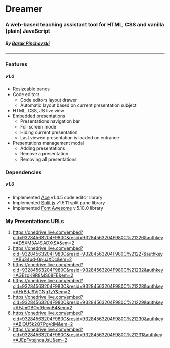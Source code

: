 # Dreamer
### A web-based teaching assistant tool for HTML, CSS and vanilla (plain) JavaScript
##### By [Barak Pinchovski](https://github.com/barakpinchovski) 

----

### Features
##### v1.0
- Resizeable panes
- Code editors
    - Code editors layout drawer
    - Automatic layout based on current presentation subject
- HTML, CSS, JS live view
- Embedded presentations
    - Presentations navigation bar
    - Full screen mode
    - Hiding current presentation
    - Last viewed presentation is loaded on entrance
- Presentations management modal
    - Adding presentations
    - Remove a presentation
    - Removing all presentations

### Dependencies
##### v1.0
- Implemented [Ace](https://ace.c9.io/) v1.4.5 code editor library
- Implemented [Split.js](https://github.com/nathancahill/split/tree/master/packages/splitjs) v1.5.11 split pane library
- Implemented [Font Awesome](https://fontawesome.com) v.5.10.0 library

### My Presentations URLs
1. https://onedrive.live.com/embed?cid=93284563204F980C&resid=93284563204F980C%21226&authkey=AD5XM3A4SADXtSA&em=2
2. https://onedrive.live.com/embed?cid=93284563204F980C&resid=93284563204F980C%21227&authkey=ABu34ud-GpuJXDc&em=2
3. https://onedrive.live.com/embed?cid=93284563204F980C&resid=93284563204F980C%21232&authkey=AGEzgK9R8MS08FE&em=2
4. https://onedrive.live.com/embed?cid=93284563204F980C&resid=93284563204F980C%21228&authkey=AHrBdJ9VjGNgTzY&em=2
5. https://onedrive.live.com/embed?cid=93284563204F980C&resid=93284563204F980C%21229&authkey=AFJmGBOgf6evnB4&em=2
6. https://onedrive.live.com/embed?cid=93284563204F980C&resid=93284563204F980C%21230&authkey=ABjQU5k2Q7PgVdM&em=2
7. https://onedrive.live.com/embed?cid=93284563204F980C&resid=93284563204F980C%21231&authkey=AJEpFvtejnqsJsU&em=2